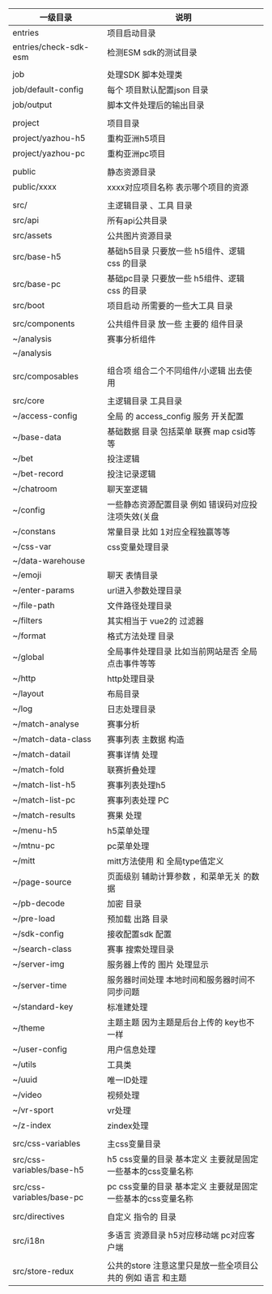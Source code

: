 | 一级目录                  | 说明                                                        |
| ------------------------- | ----------------------------------------------------------- |
| entries                   | 项目启动目录                                                |
| entries/check-sdk-esm     | 检测ESM sdk的测试目录                                       |
|                           |                                                             |
| job                       | 处理SDK 脚本处理类                                          |
| job/default-config        | 每个 项目默认配置json 目录                                  |
| job/output                | 脚本文件处理后的输出目录                                    |
|                           |                                                             |
| project                   | 项目目录                                                    |
| project/yazhou-h5         | 重构亚洲h5项目                                              |
| project/yazhou-pc         | 重构亚洲pc项目                                              |
|                           |                                                             |
| public                    | 静态资源目录                                                |
| public/xxxx               | xxxx对应项目名称 表示哪个项目的资源                         |
|                           |                                                             |
| src/                      | 主逻辑目录 、工具 目录                                      |
| src/api                   | 所有api公共目录                                             |
| src/assets                | 公共图片资源目录                                            |
| src/base-h5               | 基础h5目录 只要放一些 h5组件、逻辑 css 的目录               |
| src/base-pc               | 基础pc目录 只要放一些 h5组件、逻辑 css 的目录               |
| src/boot                  | 项目启动 所需要的一些大工具 目录                            |
|                           |                                                             |
| src/components            | 公共组件目录 放一些 主要的 组件目录                         |
| ~/analysis                | 赛事分析组件                                                |
| ~/analysis                |                                                             |
|                           |                                                             |
| src/composables           | 组合项 组合二个不同组件/小逻辑 出去使用                     |
|                           |                                                             |
| src/core                  | 主逻辑目录 工具目录                                         |
| ~/access-config           | 全局 的 access_config 服务 开关配置                         |
| ~/base-data               | 基础数据 目录 包括菜单 联赛 map csid等等                    |
| ~/bet                     | 投注逻辑                                                    |
| ~/bet-record              | 投注记录逻辑                                                |
| ~/chatroom                | 聊天室逻辑                                                  |
| ~/config                  | 一些静态资源配置目录 例如 错误码对应投注项失效(关盘         |
| ~/constans                | 常量目录 比如 1对应全程独赢等等                             |
| ~/css-var                 | css变量处理目录                                             |
| ~/data-warehouse          |                                                             |
| ~/emoji                   | 聊天 表情目录                                               |
| ~/enter-params            | url进入参数处理目录                                         |
| ~/file-path               | 文件路径处理目录                                            |
| ~/filters                 | 其实相当于 vue2的 过滤器                                    |
| ~/format                  | 格式方法处理 目录                                           |
| ~/global                  | 全局事件处理目录 比如当前网站是否 全局点击事件等等          |
| ~/http                    | http处理目录                                                |
| ~/layout                  | 布局目录                                                    |
| ~/log                     | 日志处理目录                                                |
| ~/match-analyse           | 赛事分析                                                    |
| ~/match-data-class        | 赛事列表 主数据 构造                                        |
| ~/match-datail            | 赛事详情 处理                                               |
| ~/match-fold              | 联赛折叠处理                                                |
| ~/match-list-h5           | 赛事列表处理h5                                              |
| ~/match-list-pc           | 赛事列表处理 PC                                             |
| ~/match-results           | 赛果 处理                                                   |
| ~/menu-h5                 | h5菜单处理                                                  |
| ~/mtnu-pc                 | pc菜单处理                                                  |
| ~/mitt                    | mitt方法使用 和 全局type值定义                              |
| ~/page-source             | 页面级别 辅助计算参数 ，和菜单无关 的数据                   |
| ~/pb-decode               | 加密 目录                                                   |
| ~/pre-load                | 预加载 出路 目录                                            |
| ~/sdk-config              | 接收配置sdk 配置                                            |
| ~/search-class            | 赛事 搜索处理目录                                           |
| ~/server-img              | 服务器上传的 图片 处理显示                                  |
| ~/server-time             | 服务器时间处理 本地时间和服务器时间不同步问题               |
| ~/standard-key            | 标准建处理                                                  |
| ~/theme                   | 主题主题 因为主题是后台上传的 key也不一样                   |
| ~/user-config             | 用户信息处理                                                |
| ~/utils                   | 工具类                                                      |
| ~/uuid                    | 唯一ID处理                                                  |
| ~/video                   | 视频处理                                                    |
| ~/vr-sport                | vr处理                                                      |
| ~/z-index                 | zindex处理                                                  |
|                           |                                                             |
| src/css-variables         | 主css变量目录                                               |
| src/css-variables/base-h5 | h5 css变量的目录 基本定义 主要就是固定一些基本的css变量名称 |
| src/css-variables/base-pc | pc css变量的目录 基本定义 主要就是固定一些基本的css变量名称 |
|                           |                                                             |
| src/directives            | 自定义 指令的 目录                                          |
|                           |                                                             |
| src/i18n                  | 多语言 资源目录 h5对应移动端 pc对应客户端                   |
|                           |                                                             |
| src/store-redux           | 公共的store 注意这里只是放一些全项目公共的 例如 语言 和主题 |